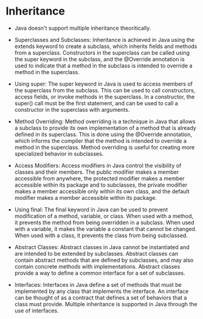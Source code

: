 # Inheritance

* Java doesn't support multiple inheritance theoritically.

* Superclasses and Subclasses: Inheritance is achieved in Java using the extends keyword to create a subclass, which inherits fields and methods from a superclass. Constructors in the superclass can be called using the super keyword in the subclass, and the @Override annotation is used to indicate that a method in the subclass is intended to override a method in the superclass.

* Using super: The super keyword in Java is used to access members of the superclass from the subclass. This can be used to call constructors, access fields, or invoke methods in the superclass. In a constructor, the super() call must be the first statement, and can be used to call a constructor in the superclass with arguments.

* Method Overriding: Method overriding is a technique in Java that allows a subclass to provide its own implementation of a method that is already defined in its superclass. This is done using the @Override annotation, which informs the compiler that the method is intended to override a method in the superclass. Method overriding is useful for creating more specialized behavior in subclasses.

* Access Modifiers: Access modifiers in Java control the visibility of classes and their members. The public modifier makes a member accessible from anywhere, the protected modifier makes a member accessible within its package and to subclasses, the private modifier makes a member accessible only within its own class, and the default modifier makes a member accessible within its package.

* Using final: The final keyword in Java can be used to prevent modification of a method, variable, or class. When used with a method, it prevents the method from being overridden in a subclass. When used with a variable, it makes the variable a constant that cannot be changed. When used with a class, it prevents the class from being subclassed.

* Abstract Classes: Abstract classes in Java cannot be instantiated and are intended to be extended by subclasses. Abstract classes can contain abstract methods that are defined by subclasses, and may also contain concrete methods with implementations. Abstract classes provide a way to define a common interface for a set of subclasses.

* Interfaces: Interfaces in Java define a set of methods that must be implemented by any class that implements the interface. An interface can be thought of as a contract that defines a set of behaviors that a class must provide. Multiple inheritance is supported in Java through the use of interfaces.